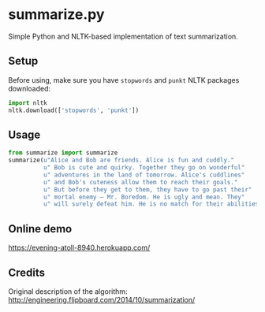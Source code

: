 summarize.py
============

Simple Python and NLTK-based implementation of text summarization.


Setup
-----

Before using, make sure you have `stopwords` and `punkt` NLTK packages downloaded:

```python
import nltk
nltk.download(['stopwords', 'punkt'])
```


Usage
-----

```python
from summarize import summarize
summarize(u"Alice and Bob are friends. Alice is fun and cuddly."
          u" Bob is cute and quirky. Together they go on wonderful"
          u" adventures in the land of tomorrow. Alice's cuddlines"
          u" and Bob's cuteness allow them to reach their goals."
          u" But before they get to them, they have to go past their"
          u" mortal enemy — Mr. Boredom. He is ugly and mean. They"
          u" will surely defeat him. He is no match for their abilities.")
```


Online demo
-----------

https://evening-atoll-8940.herokuapp.com/


Credits
-------
Original description of the algorithm: http://engineering.flipboard.com/2014/10/summarization/

